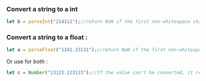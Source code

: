 
### Convert a string to a int 
```js
let b = parseInt("214112");//return NaN if the first non-whitespace character cannot be converted to a number
```
### Convert a string to a float :
```js
let a = parseFloat("1241.23131");//return NaN if the first non-whitespace character cannot be converted to a number
```
Or use for both : 
```js
let c = Number("13123.123123");//If the value can't be converted, it returns [`NaN`]
```
